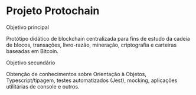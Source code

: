 # Projeto Protochain

Objetivo principal

Protótipo didático de blockchain centralizada para fins de estudo da cadeia de blocos, transações, livro-razão, mineração, criptografia e carteiras baseadas em Bitcoin.

Objetivo secundário

Obtenção de conhecimentos sobre Orientação à Objetos, Typescript/tipagem, testes automatizados (Jest), mocking, aplicações utilitárias de console e outros.
